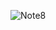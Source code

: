 
![Note8](http://news.mthai.com/app/uploads/2015/10/10441957_482030688635612_7206839132077668989_n.jpg)

